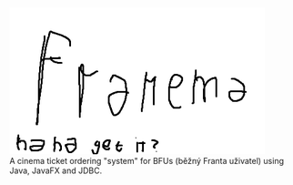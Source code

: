 <img src="https://github.com/OtanCZ/Franema/blob/master/src/main/resources/otan/franema/images/logo.png?raw=true"></img><br>
A cinema ticket ordering "system" for BFUs (běžný Franta uživatel) using Java, JavaFX and JDBC.
